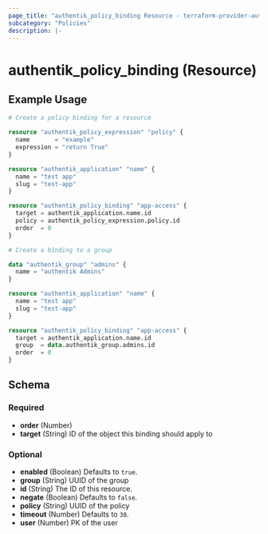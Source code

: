 ```yaml
---
page_title: "authentik_policy_binding Resource - terraform-provider-authentik"
subcategory: "Policies"
description: |-
---
```


# authentik_policy_binding (Resource)

## Example Usage

```terraform
# Create a policy binding for a resource

resource "authentik_policy_expression" "policy" {
  name       = "example"
  expression = "return True"
}

resource "authentik_application" "name" {
  name = "test app"
  slug = "test-app"
}

resource "authentik_policy_binding" "app-access" {
  target = authentik_application.name.id
  policy = authentik_policy_expression.policy.id
  order  = 0
}

# Create a binding to a group

data "authentik_group" "admins" {
  name = "authentik Admins"
}

resource "authentik_application" "name" {
  name = "test app"
  slug = "test-app"
}

resource "authentik_policy_binding" "app-access" {
  target = authentik_application.name.id
  group  = data.authentik_group.admins.id
  order  = 0
}
```

<!-- schema generated by tfplugindocs -->
## Schema

### Required

- **order** (Number)
- **target** (String) ID of the object this binding should apply to

### Optional

- **enabled** (Boolean) Defaults to `true`.
- **group** (String) UUID of the group
- **id** (String) The ID of this resource.
- **negate** (Boolean) Defaults to `false`.
- **policy** (String) UUID of the policy
- **timeout** (Number) Defaults to `30`.
- **user** (Number) PK of the user

